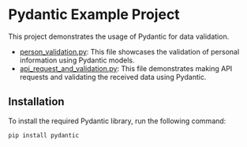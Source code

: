 # Pydantic Example Project

This project demonstrates the usage of Pydantic for data validation.

- [person_validation.py](person_validation.py): This file showcases the validation of personal information using Pydantic models.
- [api_request_and_validation.py](api_request_and_validation.py): This file demonstrates making API requests and validating the received data using Pydantic.

## Installation

To install the required Pydantic library, run the following command:

```bash
pip install pydantic
```